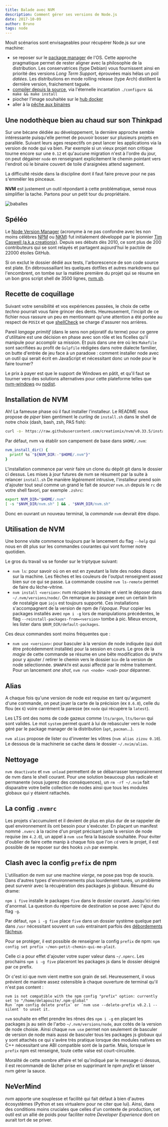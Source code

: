 ```yaml
---
title: Balade avec NVM
description: Comment gérer ses versions de Node.js
date: 2017-10-09
author: Bruno
tags: node
---
```

Moult scénarios sont envisageables pour récupérer Node.js sur une machine:

- se reposer sur le [package manager][1] de l'OS. Cette approche pragmatique permet de rester aligner avec la philosophie de la distribution. Les conservatrices (type Debian) vous fournissent ainsi en priorité des versions *Long Term Support*, éprouvées mais hélas un poil *datées*. Les distributions en mode rolling release (type Arch) distillent la dernière version, fraichement taguée.
- [compiler depuis la source][2], via l'éternelle incantation `./configure && make && make install`
- piocher l'image souhaitée sur le [hub docker][3]
- aller à la [pêche aux binaires][4]

## Une nodothèque bien au chaud sur son Thinkpad

Sur une bécane dédiée au développement, la dernière approche semble intéressante puisqu'elle permet de pouvoir bosser sur plusieurs projets en parallèle. Suivant leurs ages respectifs on peut lancer les applications via la version de node qui va bien.
Par exemple si un vieux projet non critique tourne encore sur une `0.12` et qu'aucune migration n'est à l'ordre du jour, on peut dégainer `node` en renseignant explicitement le chemin pointant vers l'endroit où le binaire couvert de toile d'araignées attend sagement.

La difficulté réside dans la discipline dont il faut faire preuve pour ne pas s'emmêler les pinceaux.

**NVM** est justement un outil répondant à cette problématique, sensé nous simplifier la tache. Partons pour un petit tour du propriétaire.

![baballes](/img/blog/nvm-node/nvm-balls.jpg)

## Spéléo

Le [Node Version Manager][5] (acronyme à ne pas confondre avec les non moins célèbres [NPM][6] ou [NKM][7]) fut initialement développé par le pionnier [Tim Caswell (a.k.a creationix)][8]. Depuis ses débuts dès 2010, ce sont plus de 200 contributeurs qui se sont relayés et partagent aujourd'hui le pactole de 22000 étoiles GitHub.

Si on exclut le dossier dédié aux tests, l'arborescence de son code source est plate. En débroussaillant les quelques dotfiles et autres markdowns qui l'encombrent, on tombe sur la matière première du projet qui se résume en un bon gros script shell de 3500 lignes, [nvm.sh][9].

## Recette de coquillage

Suivant votre sensibilité et vos expériences passées, le choix de cette *techno* pourrait vous faire grincer des dents. Heureusement, l'incipit de ce fichier nous rassure un peu en mentionnant qu'une attention a été portée au respect de `POSIX` et que [shellCheck][10] se charge d'assurer nos arrières.

Pareil *langage primitif* (dans le sens non péjoratif du terme) pour ce genre d'utilitaire est une décision en phase avec son rôle et les ficelles qu'il manipule pour accomplir sa mission. Et puis dans une ère où les `Makefile` sont sacrifiées au profit de `Gulpfile` rédigées dans notre dialecte familier, on butte d'entrée de jeu face à un paradoxe : comment installer node avec un outil qui serait écrit en JavaScript et nécessitant donc un node pour le faire tourner?

Le prix à payer est que le support de Windows en pâtit, et qu'il faut se tourner vers des solutions alternatives pour cette plateforme telles que [nvm-windows][11] ou [nodist][12].

## Installation de NVM

Ah! La fameuse phase où il faut installer l'installeur.
Le README nous propose de *piper* bien gentiment le *curling* de `install.sh` dans le shell de notre choix (dash, bash, zsh, PAS fish):

```sh
curl -o- https://raw.githubusercontent.com/creationix/nvm/v0.33.5/install.sh | bash
```

Par défaut, nvm va établir son campement de base dans `$HOME/.nvm`:

```sh
nvm_install_dir() {
  printf %s "${NVM_DIR:-"$HOME/.nvm"}"
}
```

L'installation commence par venir faire un clone du dépôt git dans le dossier ci dessus. Les mises à jour futures de nvm se résument par la suite à relancer `install.sh`
De manière *légèrement* intrusive, l'installeur prend soin d'ajouter tout seul comme un grand le fait de *sourcer* `nvm.sh` depuis le `rc` de votre shell favori, par exemple `.zshrc`:

```sh
export NVM_DIR="$HOME/.nvm"
[ -s "$NVM_DIR/nvm.sh" ] && . "$NVM_DIR/nvm.sh"
```

Donc en ouvrant un nouveau terminal, la *commande* `nvm` devrait être dispo.

## Utilisation de NVM

Une bonne visite commence toujours par le lancement du flag `--help` qui nous en dit plus sur les commandes courantes qui vont former notre quotidien.

Le gros du travail va se fonder sur le triptyque suivant:

- `nvm ls`: pour savoir où on en est en zyeutant la liste des nodes dispos sur la machine. Les flèches et les couleurs de l'output renseignent assez bien sur ce qui se passe. La commande cousine `nvm ls-remote` permet de faire du lèche-vitrine.
- `nvm install <version>`: nvm récupère le binaire et vient le déposer dans `~/.nvm/versions/node/`. On remarque au passage avec un certain brin de nostalgie que `iojs` est toujours supporté. Ces installations s'accompagnent de la version de npm de *l'époque*. Pour copier les packages installés avec `npm i -g` lors de manipulations précédentes, le flag `--reinstall-packages-from=<version>` tombe à pic. Mieux encore, les lister dans `$NVM_DIR/default-packages`.

Ces deux commandes sont moins fréquentes que :

- `nvm use <version>`: pour basculer à la version de node indiquée (qui doit être précédemment installée) pour la session en cours. Le gros de la *magie* de cette commande se résume en une bête modification du `$PATH` pour y ajouter / retirer le chemin vers le dossier `bin` de la version de node sélectionnée. `$MANPATH` est aussi affecté par le même traitement. Pour un lancement *one shot*, `nvm run <node> <cmd>` pour dépanner.

## Alias

A chaque fois qu'une version de node est requise en tant qu'argument d'une commande, on peut jouer la carte de la précision (ex `8.6.0`), celle du flou (ex `6`) voire carrément la paresse (ex `node` qui récupère la `latest`).

Les LTS ont des noms de code gazeux comme `lts/argon`, `lts/boron` qui sont valides.
Le mot `system` permet quant à lui de rebasculer vers le node géré par le package manager de la distribution (`apt`, `pacman`…).

`nvm alias` propose de lister ou d'inventer les vôtres (`nvm alias zizou 0.10`).
Le dessous de la machinerie se cache dans le dossier `~/.nvim/alias`.

## Nettoyage

`nvm deactivate` et `nvm unload` permettent de se débarrasser temporairement de nvm dans le shell courant. Pour une solution beaucoup plus radicale et permanente (vous jugerez des conséquences), un `rm -rf ~/.nvim` fait disparaitre votre belle collection de nodes ainsi que tous les modules globaux qui y étaient rattachés.

## La config `.nvmrc`

Les projets s'accumulent et il devient de plus en plus dur de se rappeler de quel environnement ils ont besoin pour s'exécuter.
En plaçant un manifest nommé `.nvmrc` à la racine d'un projet précisant juste la version de node requise (ex `4.2.0`), un appel à `nvm use` fera la bascule souhaitée. Pour éviter d'oublier de faire cette manip à chaque fois que l'on `cd` vers le projet, il est possible de se reposer sur des hooks `zsh` par exemple.

## Clash avec la config `prefix` de npm

L'utilisation de nvm sur une machine *vierge*, ne pose pas trop de soucis. Dans d'autres types d'environnements plus lourdement tunés, un problème peut survenir avec la récupération des packages js globaux. Résumé du drame:

`npm i five` installe le packages `five` dans le dossier courant. Jusqu'ici rien d'anormal. La question du répertoire de destination se pose avec l'ajout du flag `-g`.

Par défaut, `npm i -g five` place `five` dans un dossier système quelque part dans `/usr` nécessitant souvent un `sudo` entrainant parfois des [débordements fâcheux][13].

Pour se protéger, il est possible de renseigner la config `prefix` de npm:
`npm config set prefix ~/mon-petit-chemin-qui-me-plait`.

Celle ci a pour effet d'ajouter votre super valeur dans `~/.npmrc`.
Les prochains `npm i -g five` placeront les packages js dans le dossier désigné par ce prefix.

Or c'est ici que nvm vient mettre son grain de sel. Heureusement, il vous prévient de manière assez ostensible à chaque ouverture de terminal qu'il n'est pas content :
```
nvm is not compatible with the npm config "prefix" option: currently set to "/home/delapouite/.npm-global"
Run `npm config delete prefix` or `nvm use --delete-prefix v8.2.1 --silent` to unset it.
```

`nvm` souhaite en effet prendre les rênes des `npm i -g` en plaçant les packages js au sein de l'arbo `~/.nvm/versions/node`, aux cotés de la version de node choisie. Ainsi chaque `nvm use` permet non seulement de basculer de version de node mais aussi de basculer tous les packages js globaux qui y sont attachés ce qui s'avère très pratique lorsque des modules natives en C++ nécessitant une ABI compatible sont de la partie.
Mais, lorsque le `prefix` npm est renseigné, toute cette valse est court-circuitée.

Moralité de cette sombre affaire et tel qu'indiqué par le message ci dessus, il est recommandé de lâcher prise en supprimant le npm *prefix* et laisser nvm gérer la sauce.

## NeVerMind

*nvm* apporte une souplesse et facilité qui fait défaut à bien d'autres écosystèmes (Python et ses virtualenv pour ne citer que lui). Ainsi, dans des conditions moins cruciales que celles d'un contexte de production, cet outil est un allié de poids pour faciliter notre *Developer Experience* dont on aurait tort de se priver.

[1]: https://nodejs.org/en/download/package-manager/
[2]: https://github.com/nodejs/node/blob/master/BUILDING.md
[3]: https://hub.docker.com/_/node/
[4]: https://nodejs.org/dist/v8.6.0/
[5]: https://github.com/creationix/nvm
[6]: https://gist.github.com/flagpoonage/d1a34d92c4202ba07815
[7]: https://fr.wikipedia.org/wiki/Nathalie_Kosciusko-Morizet
[8]: https://github.com/creationix
[9]: https://github.com/creationix/nvm/blob/master/nvm.sh
[10]: https://www.shellcheck.net/
[11]: https://github.com/coreybutler/nvm-windows
[12]: https://github.com/marcelklehr/nodist
[13]: https://github.com/superscriptjs/superscript/issues/67

